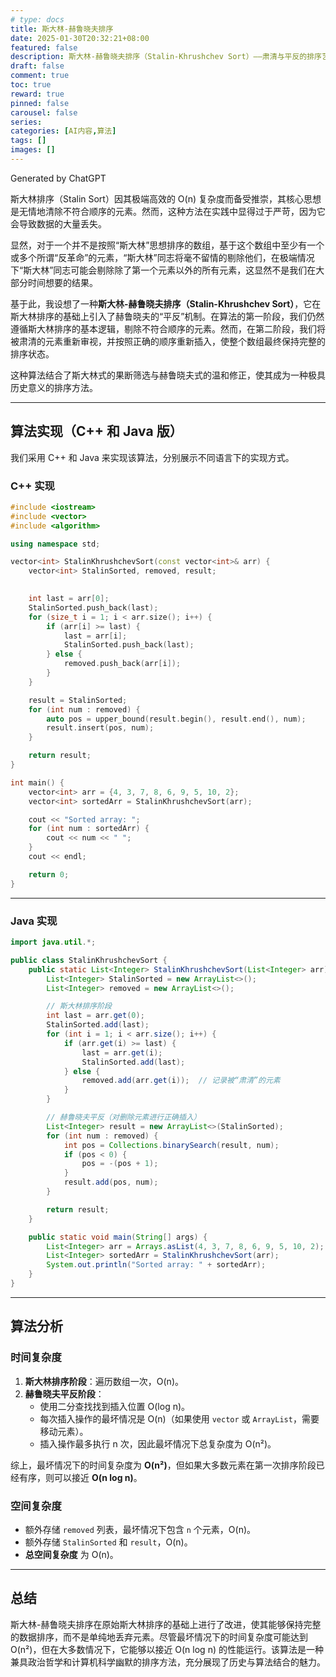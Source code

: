 ```yaml
---
# type: docs 
title: 斯大林-赫鲁晓夫排序
date: 2025-01-30T20:32:21+08:00
featured: false
description: 斯大林-赫鲁晓夫排序（Stalin-Khrushchev Sort）——肃清与平反的排序艺术
draft: false
comment: true
toc: true
reward: true
pinned: false
carousel: false
series:
categories: [AI内容,算法]
tags: []
images: []
---
```


Generated by ChatGPT

斯大林排序（Stalin Sort）因其极端高效的 O(n) 复杂度而备受推崇，其核心思想是无情地清除不符合顺序的元素。然而，这种方法在实践中显得过于严苛，因为它会导致数据的大量丢失。

显然，对于一个并不是按照“斯大林”思想排序的数组，基于这个数组中至少有一个或多个所谓“反革命”的元素，“斯大林”同志将毫不留情的剔除他们，在极端情况下“斯大林”同志可能会剔除除了第一个元素以外的所有元素，这显然不是我们在大部分时间想要的结果。

基于此，我设想了一种**斯大林-赫鲁晓夫排序（Stalin-Khrushchev Sort）**，它在斯大林排序的基础上引入了赫鲁晓夫的“平反”机制。在算法的第一阶段，我们仍然遵循斯大林排序的基本逻辑，剔除不符合顺序的元素。然而，在第二阶段，我们将被肃清的元素重新审视，并按照正确的顺序重新插入，使整个数组最终保持完整的排序状态。  

这种算法结合了斯大林式的果断筛选与赫鲁晓夫式的温和修正，使其成为一种极具历史意义的排序方法。  

---

## **算法实现（C++ 和 Java 版）**
我们采用 C++ 和 Java 来实现该算法，分别展示不同语言下的实现方式。  

### **C++ 实现**
```cpp
#include <iostream>
#include <vector>
#include <algorithm>

using namespace std;

vector<int> StalinKhrushchevSort(const vector<int>& arr) {
    vector<int> StalinSorted, removed, result;
    

    int last = arr[0];
    StalinSorted.push_back(last);
    for (size_t i = 1; i < arr.size(); i++) {
        if (arr[i] >= last) {
            last = arr[i];
            StalinSorted.push_back(last);
        } else {
            removed.push_back(arr[i]);  
        }
    }

    result = StalinSorted;
    for (int num : removed) {
        auto pos = upper_bound(result.begin(), result.end(), num);
        result.insert(pos, num);
    }

    return result;
}

int main() {
    vector<int> arr = {4, 3, 7, 8, 6, 9, 5, 10, 2};
    vector<int> sortedArr = StalinKhrushchevSort(arr);

    cout << "Sorted array: ";
    for (int num : sortedArr) {
        cout << num << " ";
    }
    cout << endl;

    return 0;
}
```
---

### **Java 实现**
```java
import java.util.*;

public class StalinKhrushchevSort {
    public static List<Integer> StalinKhrushchevSort(List<Integer> arr) {
        List<Integer> StalinSorted = new ArrayList<>();
        List<Integer> removed = new ArrayList<>();

        // 斯大林排序阶段
        int last = arr.get(0);
        StalinSorted.add(last);
        for (int i = 1; i < arr.size(); i++) {
            if (arr.get(i) >= last) {
                last = arr.get(i);
                StalinSorted.add(last);
            } else {
                removed.add(arr.get(i));  // 记录被“肃清”的元素
            }
        }

        // 赫鲁晓夫平反（对删除元素进行正确插入）
        List<Integer> result = new ArrayList<>(StalinSorted);
        for (int num : removed) {
            int pos = Collections.binarySearch(result, num);
            if (pos < 0) {
                pos = -(pos + 1);
            }
            result.add(pos, num);
        }

        return result;
    }

    public static void main(String[] args) {
        List<Integer> arr = Arrays.asList(4, 3, 7, 8, 6, 9, 5, 10, 2);
        List<Integer> sortedArr = StalinKhrushchevSort(arr);
        System.out.println("Sorted array: " + sortedArr);
    }
}
```

---

## **算法分析**
### **时间复杂度**
1. **斯大林排序阶段**：遍历数组一次，O(n)。
2. **赫鲁晓夫平反阶段**：
   - 使用二分查找找到插入位置 O(log n)。
   - 每次插入操作的最坏情况是 O(n)（如果使用 `vector` 或 `ArrayList`，需要移动元素）。
   - 插入操作最多执行 n 次，因此最坏情况下总复杂度为 O(n²)。

综上，最坏情况下的时间复杂度为 **O(n²)**，但如果大多数元素在第一次排序阶段已经有序，则可以接近 **O(n log n)**。

### **空间复杂度**
- 额外存储 `removed` 列表，最坏情况下包含 `n` 个元素，O(n)。
- 额外存储 `StalinSorted` 和 `result`，O(n)。
- **总空间复杂度** 为 O(n)。

---

## **总结**

斯大林-赫鲁晓夫排序在原始斯大林排序的基础上进行了改进，使其能够保持完整的数据排序，而不是单纯地丢弃元素。尽管最坏情况下的时间复杂度可能达到 O(n²)，但在大多数情况下，它能够以接近 O(n log n) 的性能运行。该算法是一种兼具政治哲学和计算机科学幽默的排序方法，充分展现了历史与算法结合的魅力。